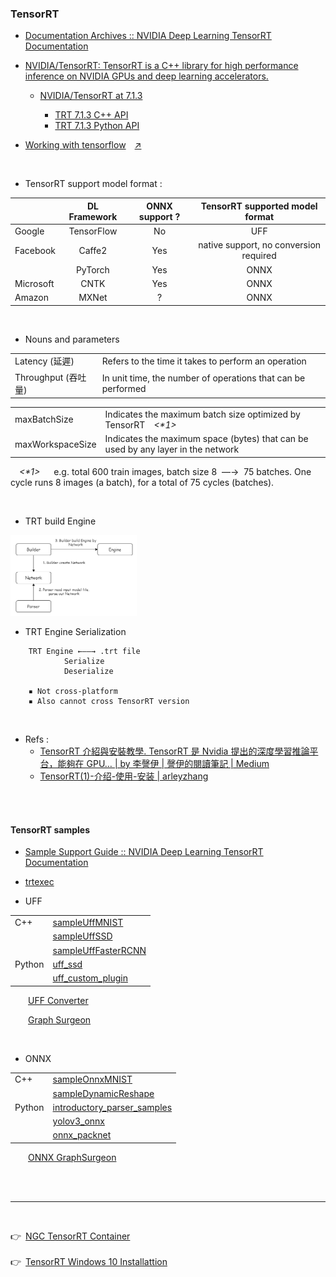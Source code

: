 
### TensorRT

- [Documentation Archives :: NVIDIA Deep Learning TensorRT Documentation](https://docs.nvidia.com/deeplearning/tensorrt/archives/index.html)

- [NVIDIA/TensorRT: TensorRT is a C++ library for high performance inference on NVIDIA GPUs and deep learning accelerators.](https://github.com/NVIDIA/TensorRT)
    - [NVIDIA/TensorRT at 7.1.3](https://github.com/NVIDIA/TensorRT/tree/7.1.3)

        - [TRT 7.1.3 C++ API](https://docs.nvidia.com/deeplearning/tensorrt/archives/tensorrt-713/api/c_api/index.html)
        - [TRT 7.1.3 Python API](https://docs.nvidia.com/deeplearning/tensorrt/archives/tensorrt-713/api/python_api/index.html)

- [Working with tensorflow](https://docs.nvidia.com/deeplearning/tensorrt/archives/tensorrt-713/developer-guide/index.html#working_tf)&emsp;[↗](https://github.com/tingkts/Nvidia-Jetson-Nano/blob/main/assets/TF%20node(op)%20%20%E2%87%BF%20TRT%20UFF%20Parser%EF%BC%8FEngine%20layer.txt)

</br>

- TensorRT support model format :

||DL Framework|ONNX support ?|TensorRT supported model format|
| :-----| :----: |:----: |:----: |
|Google|TensorFlow|No|UFF|
|Facebook|Caffe2|Yes|native support, no conversion required |
||PyTorch|Yes|ONNX |
|Microsoft|CNTK|Yes|ONNX |
|Amazon|MXNet|?|ONNX |

</br>

 - Nouns and parameters

|||
| :-----| :---- |
|Latency (延遲)|Refers to the time it takes to perform an operation|
|Throughput (吞吐量)|In unit time, the number of operations that can be performed|

|||
| :-----| :---- |
|maxBatchSize|Indicates the maximum batch size optimized by TensorRT&emsp;_<*1>_|
|maxWorkspaceSize|Indicates the maximum space (bytes) that can be used by any layer in the network|

&emsp;_<*1>_ &emsp; e.g. total 600 train images, batch size 8 &nbsp;—→ &nbsp;75 batches. One cycle runs 8 images (a batch), for a total of 75 cycles (batches).

</br>

- TRT build Engine

<img src="https://github.com/tingkts/Nvidia-Jetson-Nano/blob/main/assets/TensorRT%20build%20engine.drawio.png" width="40%" height="40%">

</br>

- TRT Engine Serialization

```
    TRT Engine ←——→ .trt file
            Serialize
            Deserialize

    ▪ Not cross-platform
    ▪ Also cannot cross TensorRT version
```

</br>

- Refs :
    - [TensorRT 介紹與安裝教學. TensorRT 是 Nvidia 提出的深度學習推論平台，能夠在 GPU… | by 李謦伊 | 謦伊的閱讀筆記 | Medium](https://medium.com/ching-i/tensorrt-%E4%BB%8B%E7%B4%B9%E8%88%87%E5%AE%89%E8%A3%9D%E6%95%99%E5%AD%B8-45e44f73b25e)
    - [TensorRT(1)-介绍-使用-安装 | arleyzhang](https://arleyzhang.github.io/articles/7f4b25ce/)

</br>
</br>

#### TensorRT samples
- [Sample Support Guide :: NVIDIA Deep Learning TensorRT Documentation](https://docs.nvidia.com/deeplearning/tensorrt/archives/tensorrt-713/sample-support-guide/index.html)

- [trtexec](https://docs.nvidia.com/deeplearning/sdk/tensorrt-developer-guide/index.html#trtexec)


- UFF

|  |  |
| :-----| :---- |
| C++ | [sampleUffMNIST](https://docs.nvidia.com/deeplearning/tensorrt/archives/tensorrt-713/sample-support-guide/index.html#mnist_uff_sample) |
||[sampleUffSSD](https://docs.nvidia.com/deeplearning/tensorrt/archives/tensorrt-713/sample-support-guide/index.html#uffssd_sample)|
||[sampleUffFasterRCNN](https://docs.nvidia.com/deeplearning/tensorrt/archives/tensorrt-713/sample-support-guide/index.html#sampleufffasterrcnn)|
| Python | [uff_ssd](https://docs.nvidia.com/deeplearning/tensorrt/archives/tensorrt-713/sample-support-guide/index.html#uff_ssd) |
||[uff_custom_plugin](https://docs.nvidia.com/deeplearning/tensorrt/archives/tensorrt-713/sample-support-guide/index.html#uff_custom_plugin)|

&emsp;&emsp;[UFF Converter](https://docs.nvidia.com/deeplearning/tensorrt/api/python_api/uff/uff.html)

&emsp;&emsp;[Graph Surgeon](https://docs.nvidia.com/deeplearning/tensorrt/api/python_api/graphsurgeon/graphsurgeon.html)

</br>

- ONNX

|  |  |
| :-----| :---- |
| C++ | [sampleOnnxMNIST](https://docs.nvidia.com/deeplearning/tensorrt/sample-support-guide/index.html#onnx_mnist_sample) |
|  | [sampleDynamicReshape](https://docs.nvidia.com/deeplearning/tensorrt/sample-support-guide/index.html#sample-dynamic-reshape) |
| Python | [introductory_parser_samples](https://docs.nvidia.com/deeplearning/tensorrt/sample-support-guide/index.html#introductory_parser_samples) |
||[yolov3_onnx](https://docs.nvidia.com/deeplearning/tensorrt/sample-support-guide/index.html#yolov3_onnx)|
||[onnx_packnet](https://docs.nvidia.com/deeplearning/tensorrt/sample-support-guide/index.html#onnx_packnet)|

&emsp;&emsp;[ONNX GraphSurgeon](https://github.com/NVIDIA/TensorRT/tree/master/tools/onnx-graphsurgeon)

</br>
</br>

---

</br>

👉&ensp;[NGC TensorRT Container](https://ngc.nvidia.com/catalog/containers/nvidia:tensorrt)</br></br>
👉&ensp;[TensorRT Windows 10 Installattion](./TensorRT%20Windows10%20installation.md)
